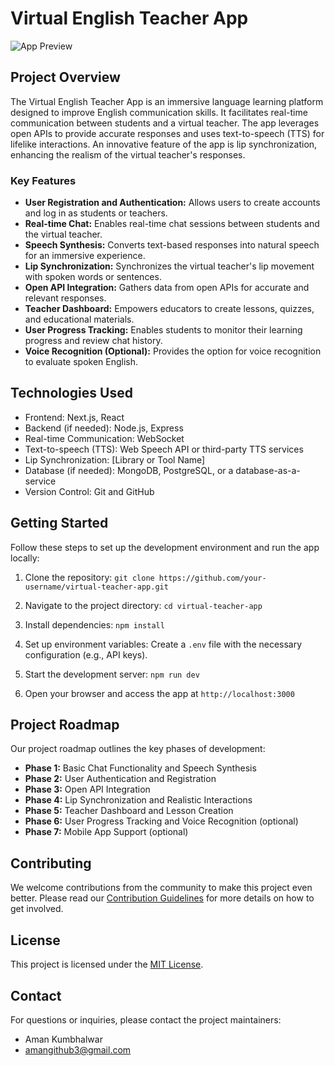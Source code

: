 # Virtual English Teacher App

![App Preview](app-preview.png) <!-- You can replace this with a screenshot of your app -->

## Project Overview

The Virtual English Teacher App is an immersive language learning platform designed to improve English communication skills. It facilitates real-time communication between students and a virtual teacher. The app leverages open APIs to provide accurate responses and uses text-to-speech (TTS) for lifelike interactions. An innovative feature of the app is lip synchronization, enhancing the realism of the virtual teacher's responses.

### Key Features

- **User Registration and Authentication:** Allows users to create accounts and log in as students or teachers.
- **Real-time Chat:** Enables real-time chat sessions between students and the virtual teacher.
- **Speech Synthesis:** Converts text-based responses into natural speech for an immersive experience.
- **Lip Synchronization:** Synchronizes the virtual teacher's lip movement with spoken words or sentences.
- **Open API Integration:** Gathers data from open APIs for accurate and relevant responses.
- **Teacher Dashboard:** Empowers educators to create lessons, quizzes, and educational materials.
- **User Progress Tracking:** Enables students to monitor their learning progress and review chat history.
- **Voice Recognition (Optional):** Provides the option for voice recognition to evaluate spoken English.

## Technologies Used

- Frontend: Next.js, React
- Backend (if needed): Node.js, Express
- Real-time Communication: WebSocket
- Text-to-speech (TTS): Web Speech API or third-party TTS services
- Lip Synchronization: [Library or Tool Name]
- Database (if needed): MongoDB, PostgreSQL, or a database-as-a-service
- Version Control: Git and GitHub

## Getting Started

Follow these steps to set up the development environment and run the app locally:

1. Clone the repository: `git clone https://github.com/your-username/virtual-teacher-app.git`

2. Navigate to the project directory: `cd virtual-teacher-app`

3. Install dependencies: `npm install`

4. Set up environment variables: Create a `.env` file with the necessary configuration (e.g., API keys).

5. Start the development server: `npm run dev`

6. Open your browser and access the app at `http://localhost:3000`

## Project Roadmap

Our project roadmap outlines the key phases of development:

- **Phase 1:** Basic Chat Functionality and Speech Synthesis
- **Phase 2:** User Authentication and Registration
- **Phase 3:** Open API Integration
- **Phase 4:** Lip Synchronization and Realistic Interactions
- **Phase 5:** Teacher Dashboard and Lesson Creation
- **Phase 6:** User Progress Tracking and Voice Recognition (optional)
- **Phase 7:** Mobile App Support (optional)

## Contributing

We welcome contributions from the community to make this project even better. Please read our [Contribution Guidelines](CONTRIBUTING.md) for more details on how to get involved.

## License

This project is licensed under the [MIT License](LICENSE).

## Contact

For questions or inquiries, please contact the project maintainers:

- Aman Kumbhalwar
- amangithub3@gmail.com

